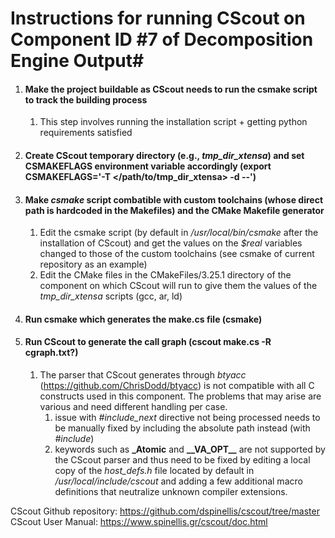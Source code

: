 # Instructions for running CScout on Component ID #7 of Decomposition Engine Output#
1. #### Make the project buildable as CScout needs to run the csmake script to track the building process
    1. This step involves running the installation script + getting python requirements satisfied
2. #### Create CScout temporary directory (e.g., *tmp_dir_xtensa*) and set CSMAKEFLAGS environment variable accordingly (export CSMAKEFLAGS='-T </path/to/tmp_dir_xtensa> -d --')
3. #### Make *csmake* script combatible with custom toolchains (whose direct path is hardcoded in the Makefiles) and the CMake Makefile generator  
    1. Edit the csmake script (by default in */usr/local/bin/csmake* after the installation of CScout) and get the values on the *$real* variables changed to those of the custom toolchains (see csmake of current repository as an example)
    2. Edit the CMake files in the CMakeFiles/3.25.1 directory of the component on which CScout will run to give them the values of the *tmp_dir_xtensa* scripts (gcc, ar, ld)
4. #### Run csmake which generates the make.cs file (csmake)
5. #### Run CScout to generate the call graph (cscout make.cs -R cgraph.txt?<flags>)
    1. The parser that CScout generates through *btyacc* (https://github.com/ChrisDodd/btyacc) is not compatible with all C constructs used in this component. The problems that may arise are various and need different handling per case.
        1. issue with *#include_next* directive not being processed needs to be manually fixed by including the absolute path instead (with *#include*)
        2. keywords such as **_Atomic** and **\_\_VA_OPT\_\_** are not supported by the CScout parser and thus need to be fixed by editing a local copy of the *host_defs.h* file located by default in */usr/local/include/cscout* and adding a few additional macro definitions that neutralize unknown compiler extensions. 

CScout Github repository: https://github.com/dspinellis/cscout/tree/master  
CScout User Manual: https://www.spinellis.gr/cscout/doc.html
